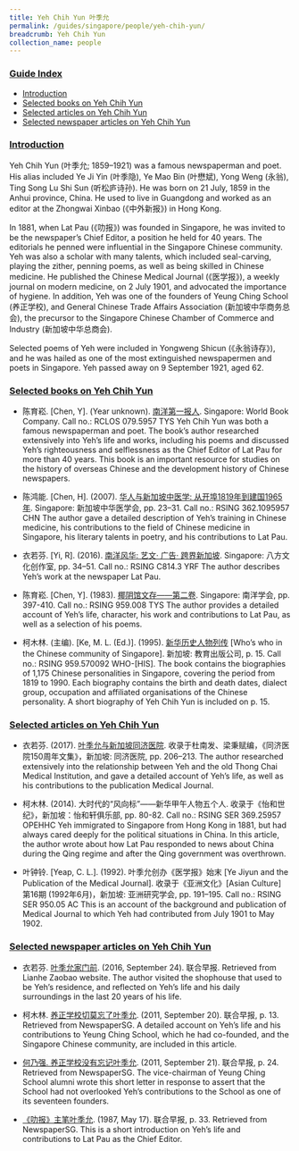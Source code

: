 ```yaml
---
title: Yeh Chih Yun 叶季允
permalink: /guides/singapore/people/yeh-chih-yun/
breadcrumb: Yeh Chih Yun
collection_name: people
---
```


### <u>Guide Index</u>

* [Introduction](#introduction)
* [Selected books on Yeh Chih Yun](#selected-books-on-yeh-chih-yun)
* [Selected articles on Yeh Chih Yun](#selected-articles-on-yeh-chih-yun)
* [Selected newspaper articles on Yeh Chih Yun](#selected-newspaper-articles-on-yeh-chih-yun)

### <u>Introduction</u>

Yeh Chih Yun (叶季允; 1859–1921) was a famous newspaperman and poet. His alias included Ye Ji Yin (叶季隐), Ye Mao Bin (叶懋斌), Yong Weng (永翁), Ting Song Lu Shi Sun (听松庐诗孙). He was born on 21 July, 1859 in the Anhui province, China. He used to live in Guangdong and worked as an editor at the Zhongwai Xinbao (《中外新报》) in Hong Kong.

In 1881, when Lat Pau (《叻报》) was founded in Singapore, he was invited to be the newspaper’s Chief Editor, a position he held for 40 years. The editorials he penned were influential in the Singapore Chinese community. Yeh was also a scholar with many talents, which included seal-carving, playing the zither, penning poems, as well as being skilled in Chinese medicine. He published the Chinese Medical Journal (《医学报》), a weekly journal on modern medicine, on 2 July 1901, and advocated the importance of hygiene. In addition, Yeh was one of the founders of Yeung Ching School (养正学校), and General Chinese Trade Affairs Association (新加坡中华商务总会), the precursor to the Singapore Chinese Chamber of Commerce and Industry (新加坡中华总商会).

Selected poems of Yeh were included in Yongweng Shicun (《永翁诗存》), and he was hailed as one of the most extinguished newspapermen and poets in Singapore. Yeh passed away on 9 September 1921, aged 62.

 

### <u>Selected books on Yeh Chih Yun</u>

* 陈育崧. [Chen, Y]. (Year unknown). [南洋第一报人](http://catalogue.nlb.gov.sg/cgi-bin/spydus.exe/FULL/EXPNOS/BIBENQ/3107011/1566786,7). Singapore: World Book Company.
Call no.: RCLOS 079.5957 TYS
Yeh Chih Yun was both a famous newspaperman and poet. The book’s author researched extensively into Yeh’s life and works, including his poems and discussed Yeh’s righteousness and selflessness as the Chief Editor of Lat Pau for more than 40 years. This book is an important resource for studies on the history of overseas Chinese and the development history of Chinese newspapers.


* 陈鸿能. [Chen, H]. (2007). [华人与新加坡中医学: 从开埠1819年到建国1965年](http://catalogue.nlb.gov.sg/cgi-bin/spydus.exe/FULL/EXPNOS/BIBENQ/339251/5643054,2). Singapore: 新加坡中华医学会, pp. 23–31.
Call no.: RSING 362.1095957 CHN
The author gave a detailed description of Yeh’s training in Chinese medicine, his contributions to the field of Chinese medicine in Singapore, his literary talents in poetry, and his contributions to Lat Pau.


* 衣若芬. [Yi, R]. (2016). [南洋风华: 艺文· 广告· 跨界新加坡](http://catalogue.nlb.gov.sg/cgi-bin/spydus.exe/FULL/EXPNOS/BIBENQ/340051/153933988,11). Singapore: 八方文化创作室, pp. 34–51.
Call no.: RSING C814.3 YRF
The author describes Yeh’s work at the newspaper Lat Pau.


* 陈育崧. [Chen, Y]. (1983). [椰阴馆文存——第二卷](http://catalogue.nlb.gov.sg/cgi-bin/spydus.exe/FULL/EXPNOS/BIBENQ/424115/5247456,2). Singapore: 南洋学会, pp. 397-410.
Call no.: RSING 959.008 TYS
The author provides a detailed account of Yeh’s life, character, his work and contributions to Lat Pau, as well as a selection of his poems.


* 柯木林. (主编). [Ke, M. L. (Ed.)]. (1995). [新华历史人物列传](http://eservice.nlb.gov.sg/item_holding_s.aspx?bid=84500628) [Who’s who in the Chinese community of Singapore]. 新加坡: 教育出版公司, p. 15.
Call no.: RSING 959.570092 WHO-\[HIS\].
The book contains the biographies of 1,175 Chinese personalities in Singapore, covering the period from 1819 to 1990. Each biography contains the birth and death dates, dialect group, occupation and affiliated organisations of the Chinese personality. A short biography of Yeh Chih Yun is included on p. 15.




### <u>Selected articles on Yeh Chih Yun</u>

* 衣若芬. (2017). [叶季允与新加坡同济医院](https://www.academia.edu/35193498/%E8%91%89%E5%AD%A3%E5%85%81%E8%88%87%E6%96%B0%E5%8A%A0%E5%9D%A1%E5%90%8C%E6%BF%9F%E9%86%AB%E9%99%A2_Ye_Jiyun_and_Singapore_Thong_Chai_Medical_Institution). 收录于杜南发、梁秉赋编，《同济医院150周年文集》，新加坡: 同济医院, pp. 206–213.
The author researched extensively into the relationship between Yeh and the old Thong Chai Medical Institution, and gave a detailed account of Yeh’s life, as well as his contributions to the publication Medical Journal.


* 柯木林. (2014). 大时代的“风向标”——新华甲午人物五个人. 收录于《怡和世纪》，新加坡：怡和轩俱乐部, pp. 80-82.
Call no.: RSING SER 369.25957 OPEHHC
Yeh immigrated to Singapore from Hong Kong in 1881, but had always cared deeply for the political situations in China. In this article, the author wrote about how Lat Pau responded to news about China during the Qing regime and after the Qing government was overthrown.


* 叶钟铃. [Yeap, C. L.]. (1992). 叶季允创办《医学报》始末 [Ye Jiyun and the Publication of the Medical Journal]. 收录于《亚洲文化》[Asian Culture] 第16期 (1992年6月)，新加坡: 亚洲研究学会, pp. 191–195.
Call no.: RSING SER 950.05 AC
This is an account of the background and publication of Medical Journal to which Yeh had contributed from July 1901 to May 1902.


### <u>Selected newspaper articles on Yeh Chih Yun</u>

* 衣若芬. [叶季允家门前](https://www.zaobao.com.sg/news/fukan/mini-columns/story20160924-670008). (2016, September 24). 联合早报. Retrieved from Lianhe Zaobao website.
The author visited the shophouse that used to be Yeh’s residence, and reflected on Yeh’s life and his daily surroundings in the last 20 years of his life.


* 柯木林. [养正学校切莫忘了叶季允](http://eresources.nlb.gov.sg/newspapers/Digitised/Article/lhzb20110920-1.2.21.2.2?ST=1&AT=advanced&K=%E5%8F%B6%E5%AD%A3%E5%85%81&KA=%E5%8F%B6%E5%AD%A3%E5%85%81&DF=&DT=&NPT=&L=Chinese&CTA=Article&QT=%E5%8F%B6,%E5%AD%A3,%E5%85%81&oref=article). (2011, September 20). 联合早报, p. 13. Retrieved from NewspaperSG.
A detailed account on Yeh’s life and his contributions to Yeung Ching School, which he had co-founded, and the Singapore Chinese community, are included in this article.


* [何乃强. 养正学校没有忘记叶季允](http://eresources.nlb.gov.sg/newspapers/Digitised/Article/lhzb20110921-2.2.30.2.4?ST=1&AT=advanced&K=%E5%8F%B6%E5%AD%A3%E5%85%81&KA=%E5%8F%B6%E5%AD%A3%E5%85%81&DF=&DT=&NPT=&L=Chinese&CTA=Article&QT=?,?,?&oref=article). (2011, September 21). 联合早报, p. 24. Retrieved from NewspaperSG.
The vice-chairman of Yeung Ching School alumni wrote this short letter in response to assert that the School had not overlooked Yeh’s contributions to the School as one of its seventeen founders.


* [《叻报》主笔叶季允](http://eresources.nlb.gov.sg/newspapers/Digitised/Article/lhzb19870517-1.2.51.1.3?ST=1&AT=advanced&K=%E5%8F%B6%E5%AD%A3%E5%85%81&KA=%E5%8F%B6%E5%AD%A3%E5%85%81&DF=&DT=&NPT=&L=Chinese&CTA=Article&QT=?,?,?&oref=article). (1987, May 17). 联合早报, p. 33. Retrieved from NewspaperSG.
This is a short introduction on Yeh’s life and contributions to Lat Pau as the Chief Editor.


